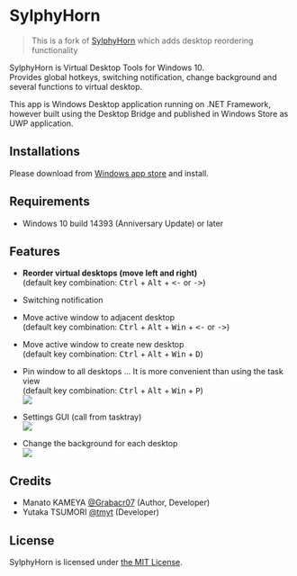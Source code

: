 # SylphyHorn

> This is a fork of [SylphyHorn](https://github.com/Grabacr07/SylphyHorn) which adds desktop reordering functionality

SylphyHorn is Virtual Desktop Tools for Windows 10.  
Provides global hotkeys, switching notification, change background and several functions to virtual desktop.

This app is Windows Desktop application running on .NET Framework, however built using the Desktop Bridge and published in Windows Store as UWP application.


## Installations

Please download from [Windows app store](https://www.microsoft.com/store/apps/9nblggh58t01) and install.


## Requirements

* Windows 10 build 14393 (Anniversary Update) or later


## Features

* __Reorder virtual desktops (move left and right)__  
(default key combination: <kbd>Ctrl</kbd> + <kbd>Alt</kbd> + <kbd><-</kbd> or <kbd>-></kbd>)

* Switching notification
<!-- ![](https://cloud.githubusercontent.com/assets/1779073/19052151/a6be54ac-89f0-11e6-8936-9bcc2aafc1d5.gif) -->

* Move active window to adjacent desktop  
(default key combination: <kbd>Ctrl</kbd> + <kbd>Alt</kbd> + <kbd>Win</kbd> + <kbd><-</kbd> or <kbd>-></kbd>)
<!-- ![](https://cloud.githubusercontent.com/assets/1779073/19051476/22e49daa-89ee-11e6-8fe2-9734f2714871.gif) -->

* Move active window to create new desktop  
(default key combination: <kbd>Ctrl</kbd> + <kbd>Alt</kbd> + <kbd>Win</kbd> + <kbd>D</kbd>)

* Pin window to all desktops ... It is more convenient than using the task view  
(default key combination: <kbd>Ctrl</kbd> + <kbd>Alt</kbd> + <kbd>Win</kbd> + <kbd>P</kbd>)  
![](https://user-images.githubusercontent.com/1779073/40626965-e400321e-62f6-11e8-8947-b2ded3ed8c77.gif)

* Settings GUI (call from tasktray)  
![](https://user-images.githubusercontent.com/1779073/40626983-01d4467c-62f7-11e8-8d2f-b9655fa666a5.png)

* Change the background for each desktop  
![](https://user-images.githubusercontent.com/1779073/40626992-14589938-62f7-11e8-9568-fd956d499500.png)


## Credits

* Manato KAMEYA [@Grabacr07](https://twitter.com/Grabacr07) (Author, Developer)
* Yutaka TSUMORI [@tmyt](https://twitter.com/tmyt) (Developer)


## License

SylphyHorn is licensed under [the MIT License](LICENSE.txt).
